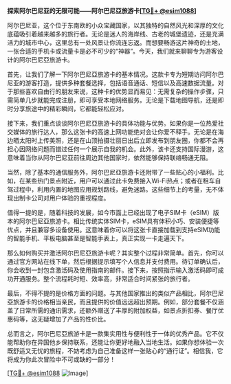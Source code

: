 **探索阿尔巴尼亚的无限可能——阿尔巴尼亞旅游卡[[TG💪+ @esim1088](https://t.me/s/esim1088)]**

阿尔巴尼亚，这个位于东南欧的小众宝藏国家，以其独特的自然风光和深厚的文化底蕴吸引着越来越多的旅行者。无论是迷人的海岸线、古老的城堡遗迹，还是充满活力的城市中心，这里总有一处风景让你流连忘返。而想要畅游这片神奇的土地，一张合适的手机卡或流量卡是必不可少的“神器”。今天，我们就来聊聊专为游客设计的阿尔巴尼亞旅游卡。

首先，让我们了解一下阿尔巴尼亞旅游卡的基本情况。这款卡专为短期访问阿尔巴尼亚的游客打造，提供多种套餐选择，包括语音通话、短信以及高速数据流量。对于那些喜欢自由行的朋友来说，这种卡的优势显而易见：无需复杂的操作步骤，只需简单几步就能完成注册，即可享受本地网络服务。无论是下载地图导航，还是即时分享旅途中的精彩瞬间，它都能轻松应对。

接下来，我们重点谈谈阿尔巴尼亞旅游卡的具体功能与优势。如果你是一位热爱社交媒体的旅行达人，那么这张卡的高速上网功能绝对会让你爱不释手。无论是在海边晒太阳时上传美照，还是在山顶拍摄壮丽日出后立即发布到朋友圈，你都不会再担心因网络问题而错过任何一个展示自我的机会。此外，该卡还支持国际漫游，这意味着当你从阿尔巴尼亚前往周边其他国家时，依然能够保持联络畅通无阻。

当然，除了基本的通信服务外，阿尔巴尼亞旅游卡还附带了一些贴心的小福利。比如，在某些热门景点附近，用户可以通过此卡免费接入Wi-Fi热点；或者在租车自驾过程中，利用内置的地图应用规划路线，避免迷路。这些细节上的考量，无不体现出制卡公司对用户体验的重视程度。

值得一提的是，随着科技的发展，如今市面上已经出现了电子SIM卡（eSIM）版本的阿尔巴尼亞旅游卡。相比传统实体SIM卡，eSIM具有体积小巧、安装便捷等优点，并且兼容多设备使用。这意味着你可以将这张卡直接加载到支持eSIM功能的智能手机、平板电脑甚至是智能手表上，真正实现一卡走遍天下。

那么如何购买并激活阿尔巴尼亞旅游卡呢？其实整个过程非常简单。首先，你可以通过官方网站在线下单，然后根据提示填写个人信息并支付费用。待订单确认后，你会收到一封包含激活码及使用指南的邮件。接下来，按照指示输入激活码即可成功开通服务。整个流程耗时短、效率高，非常适合时间紧张的旅行者。

最后，不得不提的是价格方面的问题。与其他国家推出的类似产品相比，阿尔巴尼亞旅游卡的价格相当亲民，而且提供的价值远远超出预期。例如，部分套餐不仅涵盖了日常所需的通讯需求，还额外赠送了丰厚的附加权益，如景点折扣券、餐厅优惠码等，这无疑增加了产品的性价比。

总而言之，阿尔巴尼亞旅游卡是一款集实用性与便利性于一体的优秀产品。它不仅能帮助你在异国他乡保持联系，还能让你更好地融入当地生活。如果你想体验一次既舒适又无忧的旅程，不妨考虑为自己准备这样一张贴心的“通行证”。相信我，它将成为你此次冒险中不可或缺的一部分！

[[TG💪+ @esim1088](https://t.me/s/esim1088) ![Image](https://i.postimg.cc/4NQfJmqS/Snipaste-2025-05-13-00-14-12.png)]